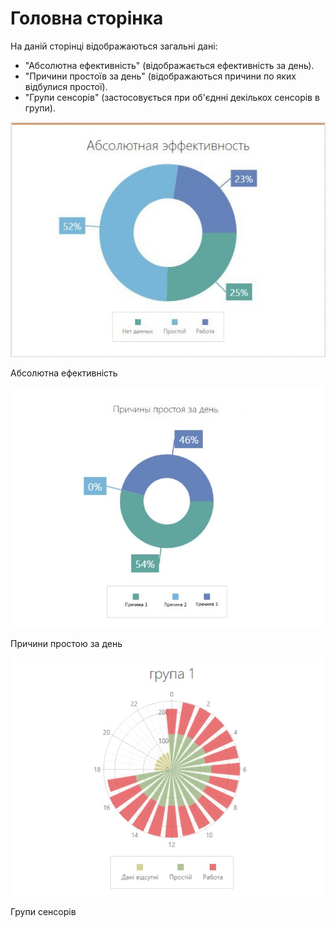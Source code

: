 # Головна сторінка

На даній сторінці відображаються загальні дані:
-  "Абсолютна ефективність" (відображається ефективність за день).
- "Причини простоїв за день" (відображаються причини по яких відбулися простої).
- "Групи сенсорів" (застосовується при об'єднні декількох сенсорів в групи).

![switch](../../img/site/effective.jpg)

Абсолютна ефективність

![switch](../../img/site/downtime.jpg)

Причини простою за день

![switch](../../img/site/group.jpg)

Групи сенсорів